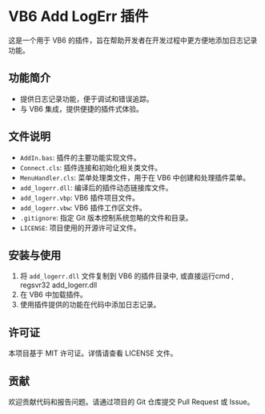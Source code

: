 # VB6 Add LogErr 插件

这是一个用于 VB6 的插件，旨在帮助开发者在开发过程中更方便地添加日志记录功能。

## 功能简介

- 提供日志记录功能，便于调试和错误追踪。
- 与 VB6 集成，提供便捷的插件式体验。

## 文件说明

- `AddIn.bas`: 插件的主要功能实现文件。
- `Connect.cls`: 插件连接和初始化相关类文件。
- `MenuHandler.cls`: 菜单处理类文件，用于在 VB6 中创建和处理插件菜单。
- `add_logerr.dll`: 编译后的插件动态链接库文件。
- `add_logerr.vbp`: VB6 插件项目文件。
- `add_logerr.vbw`: VB6 插件工作区文件。
- `.gitignore`: 指定 Git 版本控制系统忽略的文件和目录。
- `LICENSE`: 项目使用的开源许可证文件。

## 安装与使用

1. 将 `add_logerr.dll` 文件复制到 VB6 的插件目录中, 或直接运行cmd , regsvr32 add_logerr.dll 
2. 在 VB6 中加载插件。
3. 使用插件提供的功能在代码中添加日志记录。

## 许可证

本项目基于 MIT 许可证。详情请查看 LICENSE 文件。

## 贡献

欢迎贡献代码和报告问题。请通过项目的 Git 仓库提交 Pull Request 或 Issue。